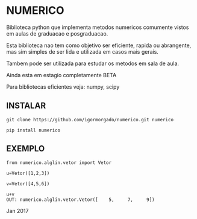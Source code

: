NUMERICO
========

Biblioteca python que implementa metodos numericos comumente vistos em aulas de graduacao e posgraduacao.

Esta biblioteca nao tem como objetivo ser eficiente, rapida ou abrangente, mas sim simples de ser lida e 
utilizada em casos mais gerais.

Tambem pode ser utilizada para estudar os metodos em sala de aula.

Ainda esta em estagio completamente BETA

Para bibliotecas eficientes veja:  numpy, scipy


INSTALAR
--------

```
git clone https://github.com/igormorgado/numerico.git numerico

pip install numerico
```


EXEMPLO
-------

```
from numerico.alglin.vetor import Vetor

u=Vetor([1,2,3])

v=Vetor([4,5,6])

u+v
OUT: numerico.alglin.vetor.Vetor([    5,     7,     9])
```


Jan 2017
